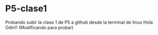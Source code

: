 # P5-clase1
Probando subir la clase 1 de P5 a github desde la terminal de linux
Hola Odin!! (Modificando para probar)